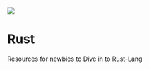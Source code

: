 <img src="https://www.rust-lang.org/logos/rust-logo-blk.svg"> 

# Rust
Resources for newbies to Dive in to Rust-Lang
